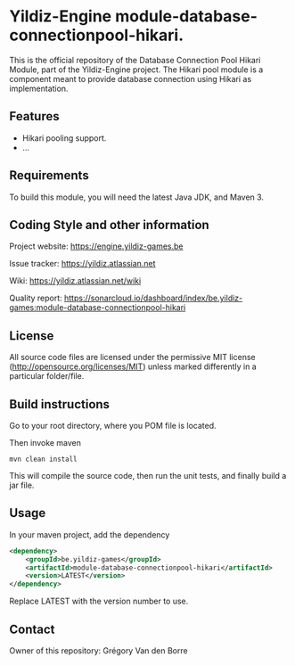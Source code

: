 # Yildiz-Engine module-database-connectionpool-hikari.

This is the official repository of the Database Connection Pool Hikari Module, part of the Yildiz-Engine project.
The Hikari pool module is a component meant to provide database connection using Hikari as implementation.

## Features

* Hikari pooling support.
* ...

## Requirements

To build this module, you will need the latest Java JDK, and Maven 3.

## Coding Style and other information

Project website:
https://engine.yildiz-games.be

Issue tracker:
https://yildiz.atlassian.net

Wiki:
https://yildiz.atlassian.net/wiki

Quality report:
https://sonarcloud.io/dashboard/index/be.yildiz-games:module-database-connectionpool-hikari

## License

All source code files are licensed under the permissive MIT license
(http://opensource.org/licenses/MIT) unless marked differently in a particular folder/file.

## Build instructions

Go to your root directory, where you POM file is located.

Then invoke maven

	mvn clean install

This will compile the source code, then run the unit tests, and finally build a jar file.

## Usage

In your maven project, add the dependency

```xml
<dependency>
    <groupId>be.yildiz-games</groupId>
    <artifactId>module-database-connectionpool-hikari</artifactId>
    <version>LATEST</version>
</dependency>
```
Replace LATEST with the version number to use.

## Contact
Owner of this repository: Grégory Van den Borre
